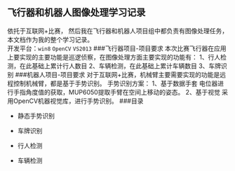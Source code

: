 ## 飞行器和机器人图像处理学习记录
依托于互联网+比赛， 然后我在飞行器和机器人项目组中都负责有图像处理任务，本文档作为我的整个学习记录。<br>
开发平台：`win8` `OpenCV` `VS2013`
###飞行器项目-项目要求
    本次比赛飞行器在应用上要实现的主要功能是巡逻侦察，在图像处理方面主要实现的功能有：
    1、行人检测，在此基础上累计行人数目
    2、车辆检测，在此基础上累计车辆数目
    3、车牌识别
###机器人项目-项目要求
    对于互联网+比赛，机械臂主要需要实现的功能是远程控制机械臂，都是基于手势识别。
    手势识别方案：
    1、基于数据手套
      电位器进行手指角度值的获取，MUP6050提取手臂在空间上移动的姿态。
    2、基于视觉
      采用OpenCV机器视觉库，进行手势识别。
###目录
* 静态手势识别

* 车牌识别

* 行人检测

* 车辆检测
